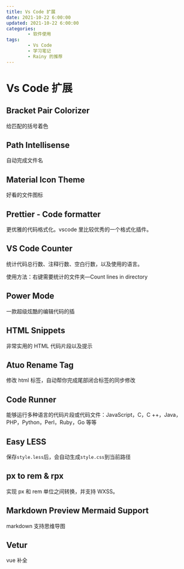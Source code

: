 ```yaml
---
title: Vs Code 扩展
date: 2021-10-22 6:00:00
updated: 2021-10-22 6:00:00
categories:
        - 软件使用
tags:
        - Vs Code
        - 学习笔记
        - Rainy 的推荐
---
```


# Vs Code 扩展

## Bracket Pair Colorizer

给匹配的括号着色

## Path Intellisense

自动完成文件名

## Material Icon Theme

好看的文件图标

## Prettier - Code formatter

更优雅的代码格式化。vscode 里比较优秀的一个格式化插件。

## VS Code Counter

统计代码总行数、注释行数、空白行数，以及使用的语言。

使用方法：右键需要统计的文件夹—Count lines in directory

## Power Mode

一款超级炫酷的编辑代码的插

## HTML Snippets

非常实用的 HTML 代码片段以及提示

## Atuo Rename Tag

修改 html 标签，自动帮你完成尾部闭合标签的同步修改

## Code Runner

能够运行多种语言的代码片段或代码文件：JavaScript，C，C ++，Java，PHP，Python，Perl，Ruby，Go 等等

## Easy LESS

保存`style.less`后，会自动生成`style.css`到当前路径

## px to rem & rpx

实现 px 和 rem 单位之间转换，并支持 WXSS。

## Markdown Preview Mermaid Support

markdown 支持思维导图

## Vetur

vue 补全
